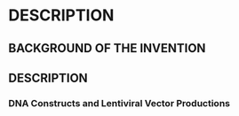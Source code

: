 # DESCRIPTION

## BACKGROUND OF THE INVENTION

## DESCRIPTION

### DNA Constructs and Lentiviral Vector Productions

